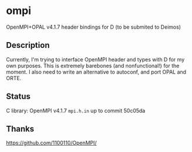 # ompi
OpenMPI+OPAL v4.1.7 header bindings for D (to be submited to Deimos)

## Description
Currently, I'm trying to interface OpenMPI header and types with D for my own purposes. This is extremely barebones (and nonfunctional!) for the moment. 
I also need to write an alternative to autoconf, and port OPAL and ORTE.

## Status

C library: OpenMPI v4.1.7 ``mpi.h.in`` up to commit 50c05da

## Thanks
https://github.com/1100110/OpenMPI/
